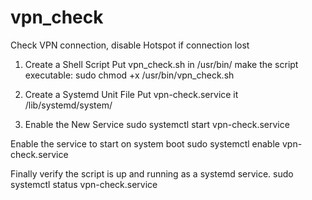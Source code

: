 # vpn_check
Check VPN connection, disable Hotspot if connection lost

1. Create a Shell Script
Put vpn_check.sh in /usr/bin/
make the script executable:
sudo chmod +x /usr/bin/vpn_check.sh

2. Create a Systemd Unit File
Put vpn-check.service it /lib/systemd/system/

3. Enable the New Service
sudo systemctl start vpn-check.service

Enable the service to start on system boot
sudo systemctl enable vpn-check.service

Finally verify the script is up and running as a systemd service.
sudo systemctl status vpn-check.service
